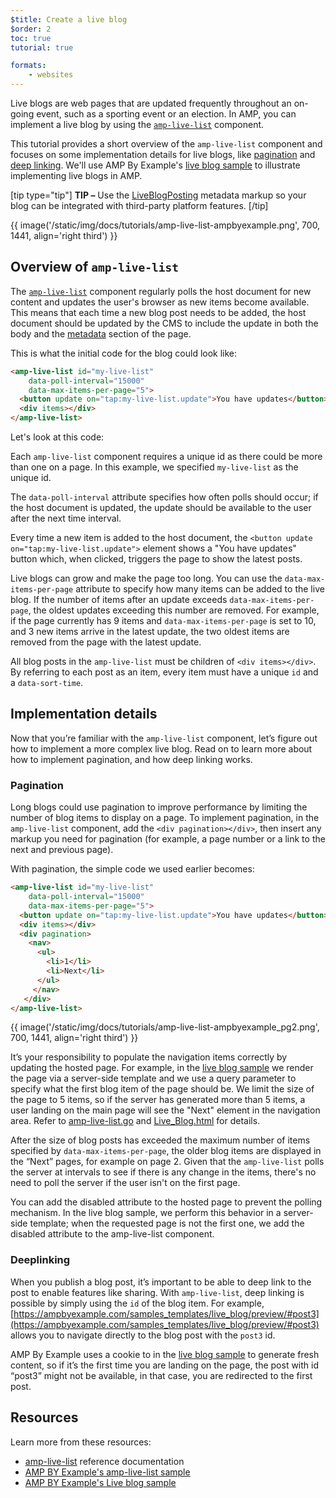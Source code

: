 ```yaml
---
$title: Create a live blog
$order: 2
toc: true
tutorial: true

formats:
    - websites
---
```






Live blogs are web pages that are updated frequently throughout an on-going event, such as a sporting event or an election. In AMP, you can implement a live blog by using the [`amp-live-list`](/docs/reference/components/amp-live-list.html) component.

This tutorial provides a short overview of the `amp-live-list` component and focuses on some implementation details for live blogs, like [pagination](#pagination) and [deep linking](#deeplinking). We'll use AMP By Example's [live blog sample](https://www.ampbyexample.com/samples_templates/live_blog/) to illustrate implementing live blogs in AMP.

[tip type="tip"]
**TIP –** Use the [LiveBlogPosting](http://schema.org/LiveBlogPosting) metadata markup so your blog can be integrated with third-party platform features.
[/tip]

{{ image('/static/img/docs/tutorials/amp-live-list-ampbyexample.png', 700, 1441, align='right third') }}

## Overview of `amp-live-list`

The [`amp-live-list`](/docs/reference/components/amp-live-list.html) component regularly polls the host document for new content and updates the user's browser as new items become available. This means that each time a new blog post needs to be added, the host document should be updated by the CMS to include the update in both the body and the [metadata](https://ampbyexample.com/samples_templates/live_blog/#metadata) section of the page.


This is what the initial code for the blog could look like:

```html
<amp-live-list id="my-live-list"
    data-poll-interval="15000"
    data-max-items-per-page="5">
  <button update on="tap:my-live-list.update">You have updates</button>
  <div items></div>
</amp-live-list>
```

Let's look at this code:

Each `amp-live-list` component requires a unique id as there could be more than one on a page.  In this example, we specified `my-live-list` as the unique id.

The `data-poll-interval` attribute specifies how often polls should occur; if the host document is updated, the update should be available to the user after the next time interval.

Every time a new item is added to the host document, the `<button update on="tap:my-live-list.update">` element shows a "You have updates" button which, when clicked, triggers the page to show the latest posts.

Live blogs can grow and make the page too long. You can use the `data-max-items-per-page` attribute to specify how many items can be added to the live blog. If the number of items after an update exceeds `data-max-items-per-page`, the oldest updates exceeding this number are removed. For example, if the page currently has 9 items and `data-max-items-per-page` is set to 10, and 3 new items arrive in the latest update, the two oldest items are removed from the page with the latest update.

All blog posts in the `amp-live-list` must be children of `<div items></div>`. By referring to each post as an item, every item must have a unique `id` and a `data-sort-time`.

## Implementation details

Now that you’re familiar with the `amp-live-list` component, let’s figure out how to implement a more complex live blog. Read on to learn more about how to implement pagination, and how deep linking works.

### Pagination

Long blogs could use pagination to improve performance by limiting the number of blog items to display on a page. To implement pagination, in the `amp-live-list` component, add the `<div pagination></div>`, then insert any markup you need for pagination (for example, a page number or a link to the next and previous page).

With pagination, the simple code we used earlier becomes:

```html
<amp-live-list id="my-live-list"
    data-poll-interval="15000"
    data-max-items-per-page="5">
  <button update on="tap:my-live-list.update">You have updates</button>
  <div items></div>
  <div pagination>
    <nav>
      <ul>
        <li>1</li>
        <li>Next</li>
      </ul>
     </nav>
   </div>
</amp-live-list>
```

{{ image('/static/img/docs/tutorials/amp-live-list-ampbyexample_pg2.png', 700, 1441, align='right third') }}

It’s your responsibility to populate the navigation items correctly by updating the hosted page. For example, in the [live blog sample](https://www.ampbyexample.com/samples_templates/live_blog/) we render the page via a server-side template and we use a query parameter to specify what the first blog item of the page should be. We limit the size of the page to 5 items, so if the server has generated more than 5 items, a user landing on the main page will see the "Next" element in the navigation area. Refer to [amp-live-list.go](https://github.com/ampproject/amp-by-example/blob/master/backend/amp-live-list.go#L182) and [Live_Blog.html](https://github.com/ampproject/amp-by-example/blob/master/src/60_Samples_%2526_Templates/Live_Blog.html) for details.

After the size of blog posts has exceeded the maximum number of items specified by `data-max-items-per-page`, the older blog items are displayed in the “Next” pages, for example on page 2. Given that the `amp-live-list` polls the server at intervals to see if there is any change in the items, there's no need to poll the server if the user isn't on the first page.

You can add the disabled attribute to  the hosted page to prevent the polling mechanism. In the live blog sample, we perform this behavior in  a server-side template; when the requested page is not the first one, we add the disabled attribute to the amp-live-list component.

### Deeplinking

When you publish a blog post, it’s important to be able to deep link to the post to enable features like sharing. With `amp-live-list`, deep linking is possible by simply using the `id` of the blog item. For example, [https://ampbyexample.com/samples_templates/live_blog/preview/#post3](https://ampbyexample.com/samples_templates/live_blog/preview/#post3) allows you to navigate directly to the blog post with the `post3` id.

AMP By Example uses a cookie to in the [live blog sample](https://www.ampbyexample.com/samples_templates/live_blog/) to generate fresh content, so if it’s the first time you are landing on the page, the post with id “post3” might not be available, in that case, you are redirected to the first post.


## Resources

Learn more from these resources:

- [amp-live-list](/docs/reference/components/amp-live-list.html) reference documentation
- [AMP BY Example's amp-live-list sample](https://ampbyexample.com/components/amp-live-list/)
- [AMP BY Example's Live blog sample](https://www.ampbyexample.com/samples_templates/live_blog/)
